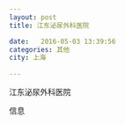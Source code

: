 ```yaml
--- 
layout: post 
title: 江东泌尿外科医院

date:   2016-05-03 13:39:56 
categories: 其他  
city: 上海
  
--- 
```

   
江东泌尿外科医院

信息

